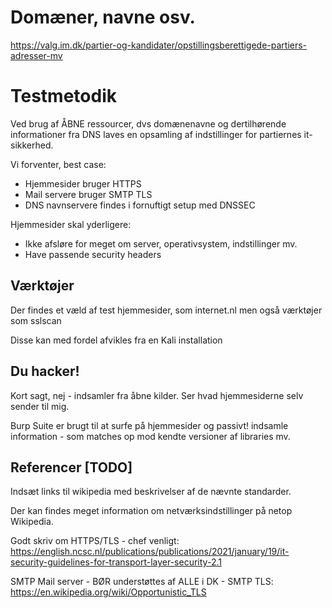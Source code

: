 


# Domæner, navne osv.

https://valg.im.dk/partier-og-kandidater/opstillingsberettigede-partiers-adresser-mv

# Testmetodik

Ved brug af ÅBNE ressourcer, dvs domænenavne og dertilhørende informationer fra DNS laves en opsamling af indstillinger for partiernes it-sikkerhed.

Vi forventer, best case:
* Hjemmesider bruger HTTPS
* Mail servere bruger SMTP TLS
* DNS navnservere findes i fornuftigt setup med DNSSEC

Hjemmesider skal yderligere:
* Ikke afsløre for meget om server, operativsystem, indstillinger mv.
* Have passende security headers



## Værktøjer

Der findes et væld af test hjemmesider, som internet.nl men også værktøjer som sslscan


Disse kan med fordel afvikles fra en Kali installation


## Du hacker!

Kort sagt, nej - indsamler fra åbne kilder. Ser hvad hjemmesiderne selv sender til mig.

Burp Suite er brugt til at surfe på hjemmesider og passivt! indsamle information - som matches op mod kendte versioner af libraries mv.

## Referencer [TODO]

Indsæt links til wikipedia med beskrivelser af de nævnte standarder.

Der kan findes meget information om netværksindstillinger på netop Wikipedia.

Godt skriv om HTTPS/TLS - chef venligt:
https://english.ncsc.nl/publications/publications/2021/january/19/it-security-guidelines-for-transport-layer-security-2.1

SMTP Mail server - BØR understøttes af ALLE i DK - SMTP TLS:
https://en.wikipedia.org/wiki/Opportunistic_TLS
